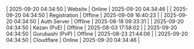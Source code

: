 | 2025-09-20 04:34:50 | Website | Online | 2025-09-20 04:34:46 |
| 2025-09-20 04:34:50 | Registration | Offline | 2025-09-09 16:40:23 |
| 2025-09-20 04:34:50 | Auth Server | Offline | 2025-08-18 09:33:31 |
| 2025-09-20 04:34:50 | Kezan (PvE) | Offline | 2025-08-03 17:58:02 |
| 2025-09-20 04:34:50 | Gurubashi (PvP) | Offline | 2025-08-23 21:44:06 |
| 2025-09-20 04:34:50 | Cloudflare | Online | 2025-09-20 04:34:46 |
